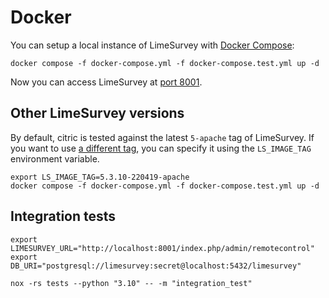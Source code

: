 # Docker

You can setup a local instance of LimeSurvey with
[Docker Compose](https://docs.docker.com/compose/):

```shell
docker compose -f docker-compose.yml -f docker-compose.test.yml up -d
```

Now you can access LimeSurvey at [port 8001](http://localhost:8001/index.php/admin).

## Other LimeSurvey versions

By default, citric is tested against the latest `5-apache` tag of LimeSurvey.
If you want to use [a different tag](https://hub.docker.com/r/meltano/meltano/tags),
you can specify it using the `LS_IMAGE_TAG` environment variable.

```shell
export LS_IMAGE_TAG=5.3.10-220419-apache
docker compose -f docker-compose.yml -f docker-compose.test.yml up -d
```

## Integration tests

```shell
export LIMESURVEY_URL="http://localhost:8001/index.php/admin/remotecontrol"
export DB_URI="postgresql://limesurvey:secret@localhost:5432/limesurvey"

nox -rs tests --python "3.10" -- -m "integration_test"
```
